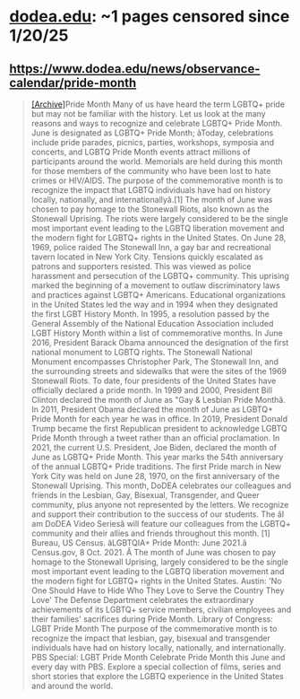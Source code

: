 



# [dodea.edu](dodea.edu): ~1 pages censored since 1/20/25

## https://www.dodea.edu/news/observance-calendar/pride-month


> [[Archive]](https://web.archive.org/web/20240000000000*/https://www.dodea.edu/news/observance-calendar/pride-month)Pride Month Many of us have heard the term LGBTQ+ pride but may not be familiar with the history. Let us look at the many reasons and ways to recognize and celebrate LGBTQ+ Pride Month. June is designated as LGBTQ+ Pride Month; âToday, celebrations include pride parades, picnics, parties, workshops, symposia and concerts, and LGBTQ Pride Month events attract millions of participants around the world. Memorials are held during this month for those members of the community who have been lost to hate crimes or HIV/AIDS. The purpose of the commemorative month is to recognize the impact that LGBTQ individuals have had on history locally, nationally, and internationallyâ.[1] The month of June was chosen to pay homage to the Stonewall Riots, also known as the Stonewall Uprising. The riots were largely considered to be the single most important event leading to the LGBTQ liberation movement and the modern fight for LGBTQ+ rights in the United States. On June 28, 1969, police raided The Stonewall Inn, a gay bar and recreational tavern located in New York City. Tensions quickly escalated as patrons and supporters resisted. This was viewed as police harassment and persecution of the LGBTQ+ community. This uprising marked the beginning of a movement to outlaw discriminatory laws and practices against LGBTQ+ Americans. Educational organizations in the United States led the way and in 1994 when they designated the first LGBT History Month. In 1995, a resolution passed by the General Assembly of the National Education Association included LGBT History Month within a list of commemorative months. In June 2016, President Barack Obama announced the designation of the first national monument to LGBTQ rights. The Stonewall National Monument encompasses Christopher Park, The Stonewall Inn, and the surrounding streets and sidewalks that were the sites of the 1969 Stonewall Riots. To date, four presidents of the United States have officially declared a pride month. In 1999 and 2000, President Bill Clinton declared the month of June as "Gay & Lesbian Pride Monthâ. In 2011, President Obama declared the month of June as LGBTQ+ Pride Month for each year he was in office. In 2019, President Donald Trump became the first Republican president to acknowledge LGBTQ Pride Month through a tweet rather than an official proclamation. In 2021, the current U.S. President, Joe Biden, declared the month of June as LGBTQ+ Pride Month. This year marks the 54th anniversary of the annual LGBTQ+ Pride traditions. The first Pride march in New York City was held on June 28, 1970, on the first anniversary of the Stonewall Uprising. This month, DoDEA celebrates our colleagues and friends in the Lesbian, Gay, Bisexual, Transgender, and Queer community, plus anyone not represented by the letters. We recognize and support their contribution to the success of our students. The âI am DoDEA Video Seriesâ will feature our colleagues from the LGBTQ+ community and their allies and friends throughout this month. [1] Bureau, US Census. âLGBTQIA+ Pride Month: June 2021.â Census.gov, 8 Oct. 2021. Â The month of June was chosen to pay homage to the Stonewall Uprising, largely considered to be the single most important event leading to the LGBTQ liberation movement and the modern fight for LGBTQ+ rights in the United States. Austin: 'No One Should Have to Hide Who They Love to Serve the Country They Love' The Defense Department celebrates the extraordinary achievements of its LGBTQ+ service members, civilian employees and their families' sacrifices during Pride Month. Library of Congress: LGBT Pride Month The purpose of the commemorative month is to recognize the impact that lesbian, gay, bisexual and transgender individuals have had on history locally, nationally, and internationally. PBS Special: LGBT Pride Month Celebrate Pride Month this June and every day with PBS. Explore a special collection of films, series and short stories that explore the LGBTQ experience in the United States and around the world.